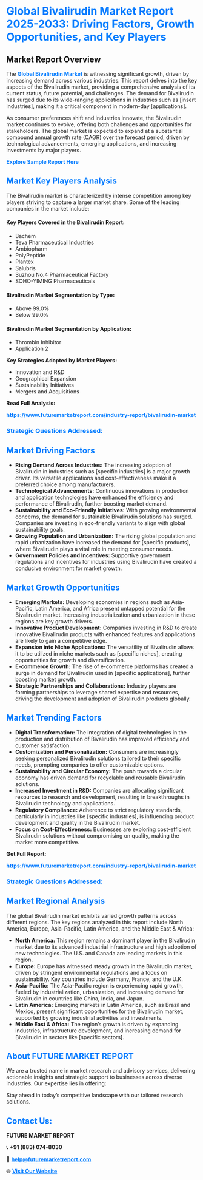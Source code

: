 <h1 style="color: #007BFF;">Global Bivalirudin Market Report 2025-2033: Driving Factors, Growth Opportunities, and Key Players</h1>

<section id="overview">
<h2>Market Report Overview</h2>
<p>The <a href="https://www.futuremarketreport.com/industry-report/bivalirudin-market" style="color: #007BFF; text-decoration: none;"><strong>Global Bivalirudin Market</strong></a> is witnessing significant growth, driven by increasing demand across various industries. This report delves into the key aspects of the Bivalirudin market, providing a comprehensive analysis of its current status, future potential, and challenges. The demand for Bivalirudin has surged due to its wide-ranging applications in industries such as [insert industries], making it a critical component in modern-day [applications].</p>
<p>As consumer preferences shift and industries innovate, the Bivalirudin market continues to evolve, offering both challenges and opportunities for stakeholders. The global market is expected to expand at a substantial compound annual growth rate (CAGR) over the forecast period, driven by technological advancements, emerging applications, and increasing investments by major players.</p>
</section>

<section id="overview">
<p><a href="https://www.futuremarketreport.com/request-sample/reportId=46820" style="color: #007BFF; text-decoration: none;"><strong>Explore Sample Report Here</strong></a></p>
</section>

<section id="key-players">
<h2 style="color: #007BFF;">Market Key Players Analysis</h2>
<p>The Bivalirudin market is characterized by intense competition among key players striving to capture a larger market share. Some of the leading companies in the market include:</p>
<h4>Key Players Covered in the Bivalirudin Report:</h4>
<ul><li>Bachem</li><li>Teva Pharmaceutical Industries</li><li>Ambiopharm</li><li>PolyPeptide</li><li>Plantex</li><li>Salubris</li><li>Suzhou No.4 Pharmaceutical Factory</li><li>SOHO-YIMING Pharmaceuticals</li></ul>
<h4>Bivalirudin Market Segmentation by Type:</h4>
<ul><li>Above 99.0%</li><li>Below 99.0%</li></ul>

<h4>Bivalirudin Market Segmentation by Application:</h4>
<ul><li>Thrombin Inhibitor</li><li>Application 2</li></ul>
<p><strong>Key Strategies Adopted by Market Players:</strong></p>
<ul>
<li>Innovation and R&D</li>
<li>Geographical Expansion</li>
<li>Sustainability Initiatives</li>
<li>Mergers and Acquisitions</li>
</ul>
</section>

<section>
<p><strong>Read Full Analysis: </strong></p><a href="https://www.futuremarketreport.com/industry-report/bivalirudin-market" style="color: #007BFF; text-decoration: none;"><strong>https://www.futuremarketreport.com/industry-report/bivalirudin-market</strong></a>
<h3 style="color: #007BFF;">Strategic Questions Addressed:</h3>
</section>

<section id="driving-factors">
<h2 style="color: #007BFF;">Market Driving Factors</h2>
<ul>
<li><strong>Rising Demand Across Industries:</strong> The increasing adoption of Bivalirudin in industries such as [specific industries] is a major growth driver. Its versatile applications and cost-effectiveness make it a preferred choice among manufacturers.</li>
<li><strong>Technological Advancements:</strong> Continuous innovations in production and application technologies have enhanced the efficiency and performance of Bivalirudin, further boosting market demand.</li>
<li><strong>Sustainability and Eco-Friendly Initiatives:</strong> With growing environmental concerns, the demand for sustainable Bivalirudin solutions has surged. Companies are investing in eco-friendly variants to align with global sustainability goals.</li>
<li><strong>Growing Population and Urbanization:</strong> The rising global population and rapid urbanization have increased the demand for [specific products], where Bivalirudin plays a vital role in meeting consumer needs.</li>
<li><strong>Government Policies and Incentives:</strong> Supportive government regulations and incentives for industries using Bivalirudin have created a conducive environment for market growth.</li>
</ul>
</section>

<section id="growth-opportunities">
<h2 style="color: #007BFF;">Market Growth Opportunities</h2>
<ul>
<li><strong>Emerging Markets:</strong> Developing economies in regions such as Asia-Pacific, Latin America, and Africa present untapped potential for the Bivalirudin market. Increasing industrialization and urbanization in these regions are key growth drivers.</li>
<li><strong>Innovative Product Development:</strong> Companies investing in R&D to create innovative Bivalirudin products with enhanced features and applications are likely to gain a competitive edge.</li>
<li><strong>Expansion into Niche Applications:</strong> The versatility of Bivalirudin allows it to be utilized in niche markets such as [specific niches], creating opportunities for growth and diversification.</li>
<li><strong>E-commerce Growth:</strong> The rise of e-commerce platforms has created a surge in demand for Bivalirudin used in [specific applications], further boosting market growth.</li>
<li><strong>Strategic Partnerships and Collaborations:</strong> Industry players are forming partnerships to leverage shared expertise and resources, driving the development and adoption of Bivalirudin products globally.</li>
</ul>
</section>

<section id="trending-factors">
<h2 style="color: #007BFF;">Market Trending Factors</h2>
<ul>
<li><strong>Digital Transformation:</strong> The integration of digital technologies in the production and distribution of Bivalirudin has improved efficiency and customer satisfaction.</li>
<li><strong>Customization and Personalization:</strong> Consumers are increasingly seeking personalized Bivalirudin solutions tailored to their specific needs, prompting companies to offer customizable options.</li>
<li><strong>Sustainability and Circular Economy:</strong> The push towards a circular economy has driven demand for recyclable and reusable Bivalirudin solutions.</li>
<li><strong>Increased Investment in R&D:</strong> Companies are allocating significant resources to research and development, resulting in breakthroughs in Bivalirudin technology and applications.</li>
<li><strong>Regulatory Compliance:</strong> Adherence to strict regulatory standards, particularly in industries like [specific industries], is influencing product development and quality in the Bivalirudin market.</li>
<li><strong>Focus on Cost-Effectiveness:</strong> Businesses are exploring cost-efficient Bivalirudin solutions without compromising on quality, making the market more competitive.</li>
</ul>
</section>

<section>
<p><strong>Get Full Report: </strong></p><a href="https://www.futuremarketreport.com/industry-report/bivalirudin-market" style="color: #007BFF; text-decoration: none;"><strong>https://www.futuremarketreport.com/industry-report/bivalirudin-market</strong></a>
<h3 style="color: #007BFF;">Strategic Questions Addressed:</h3>
</section>


<section id="regional-analysis">
<h2 style="color: #007BFF;">Market Regional Analysis</h2>
<p>The global Bivalirudin market exhibits varied growth patterns across different regions. The key regions analyzed in this report include North America, Europe, Asia-Pacific, Latin America, and the Middle East & Africa:</p>
<ul>
<li><strong>North America:</strong> This region remains a dominant player in the Bivalirudin market due to its advanced industrial infrastructure and high adoption of new technologies. The U.S. and Canada are leading markets in this region.</li>
<li><strong>Europe:</strong> Europe has witnessed steady growth in the Bivalirudin market, driven by stringent environmental regulations and a focus on sustainability. Key countries include Germany, France, and the U.K.</li>
<li><strong>Asia-Pacific:</strong> The Asia-Pacific region is experiencing rapid growth, fueled by industrialization, urbanization, and increasing demand for Bivalirudin in countries like China, India, and Japan.</li>
<li><strong>Latin America:</strong> Emerging markets in Latin America, such as Brazil and Mexico, present significant opportunities for the Bivalirudin market, supported by growing industrial activities and investments.</li>
<li><strong>Middle East & Africa:</strong> The region’s growth is driven by expanding industries, infrastructure development, and increasing demand for Bivalirudin in sectors like [specific sectors].</li>
</ul>
</section>

<footer>
<h2 style="color: #007BFF;">About FUTURE MARKET REPORT</h2>
<p>We are a trusted name in market research and advisory services, delivering actionable insights and strategic support to businesses across diverse industries. Our expertise lies in offering:</p>

<p>Stay ahead in today’s competitive landscape with our tailored research solutions.</p>

<h2 style="color: #007BFF;">Contact Us:</h2>
<p><strong>FUTURE MARKET REPORT</strong></p>
<p>📞 <strong>+91 (883) 074-8030</strong></p>
<p>📧 <strong><a href="mailto:help@futuremarketreport.com" style="color: #007BFF;">help@futuremarketreport.com</a></strong></p>
<p>🌐 <strong><a href="https://www.futuremarketreport.com/" style="color: #007BFF;">Visit Our Website</a></strong></p>
</footer>